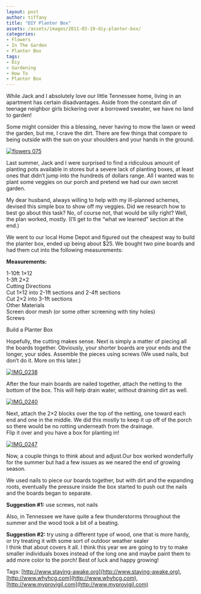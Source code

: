 ```yaml
---
layout: post
author: tiffany
title: "DIY Planter Box"
assets: /assets/images/2011-03-19-diy-planter-box/
categories: 
- Flowers
- In The Garden
- Planter Box
tags: 
- Diy
- Gardening
- How To
- Planter Box
---
```


While Jack and I absolutely love our little Tennessee home, living in an apartment has certain disadvantages. Aside from the constant din of teenage neighbor girls bickering over a borrowed sweater, we have no land to garden!

Some might consider this a blessing, never having to mow the lawn or weed the garden, but me, I crave the dirt. There are few things that compare to being outside with the sun on your shoulders and your hands in the ground.

[![](jekyll_uploads/2011/03/flowers-075-325x433.jpg "flowers 075")](http://www.sweetpeonies.com/2011/03/diy-planter-box/flowers-075/)

Last summer, Jack and I were surprised to find a ridiculous amount of planting pots available in stores but a severe lack of planting boxes, at least ones that didn’t jump into the hundreds of dollars range. All I wanted was to plant some veggies on our porch and pretend we had our own secret garden.

My dear husband, always willing to help with my ill-planned schemes, devised this simple box to show off my veggies. Did we research how to best go about this task? No, of course not, that would be silly right? Well, the plan worked, mostly. (I’ll get to the “what we learned” section at the end.)

We went to our local Home Depot and figured out the cheapest way to build the planter box, ended up being about $25\. We bought two pine boards and had them cut into the following measurements:

**Measurements:**

1-10ft 1×12  
1-3ft 2×2  
Cutting Directions  
Cut 1×12 into 2-1ft sections and 2-4ft sections  
Cut 2×2 into 3-1ft sections  
Other Materials  
Screen door mesh (or some other screening with tiny holes)  
Screws

Build a Planter Box

Hopefully, the cutting makes sense. Next is simply a matter of piecing all the boards together. Obviously, your shorter boards are your ends and the longer, your sides. Assemble the pieces using screws (We used nails, but don’t do it. More on this later.)

[![](jekyll_uploads/2011/03/IMG_0238-575x431.jpg "IMG_0238")](http://www.sweetpeonies.com/2011/03/diy-planter-box/img_0238/)

After the four main boards are nailed together, attach the netting to the bottom of the box. This will help drain water, without draining dirt as well.

[![](jekyll_uploads/2011/03/IMG_0240-575x431.jpg "IMG_0240")](http://www.sweetpeonies.com/2011/03/diy-planter-box/img_0240/)

Next, attach the 2×2 blocks over the top of the netting, one toward each end and one in the middle. We did this mostly to keep it up off of the porch so there would be no rotting underneath from the drainage.  
Flip it over and you have a box for planting in!

[![](jekyll_uploads/2011/03/IMG_0247-575x431.jpg "IMG_0247")](http://www.sweetpeonies.com/2011/03/diy-planter-box/img_0247/)

Now, a couple things to think about and adjust.Our box worked wonderfully for the summer but had a few issues as we neared the end of growing season.

We used nails to piece our boards together, but with dirt and the expanding roots, eventually the pressure inside the box started to push out the nails and the boards began to separate.

**Suggestion #1:** use screws, not nails

Also, in Tennessee we have quite a few thunderstorms throughout the summer and the wood took a bit of a beating.

**Suggestion #2:** try using a different type of wood, one that is more hardy, or try treating it with some sort of outdoor weather sealer  
I think that about covers it all. I think this year we are going to try to make smaller individuals boxes instead of the long one and maybe paint them to add more color to the porch! Best of luck and happy growing!

Tags: [http://www.staying-awake.org](http://www.staying-awake.org), [http://www.whyhcg.com](http://www.whyhcg.com), [http://www.myprovigil.com](http://www.myprovigil.com)